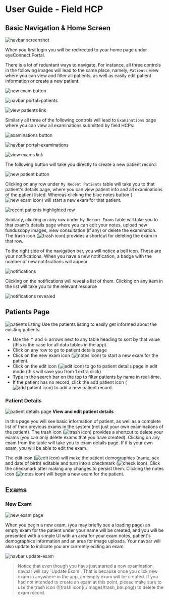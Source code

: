 # User Guide - Field HCP
## Basic Navigation & Home Screen

![navbar screenshot](./images/field_1.png)

When you first login you will be redirected to your home page under eyeConnect Portal.

There is a lot of reduntant ways to navigate. For instance, all three controls in the following images will lead to the same place, namely, `Patients` view where you can view and filter all patients, as well as easily edit patient information or create a new patient:

![new exam button](./images/field_2.png)

![navbar portal>patients](./images/field_3.png) 

![view patients link](./images/field_4.png)

Similarly all three of the following controls will lead to `Examinations` page where you can view all examinations submitted by field HCPs:

![examinations button](./images/field_7.png)

![navbar portal>examinations](./images/field_5.png)

![view exams link](./images/field_6.png)

The following button will take you directly to create a new patient record:

![new patient button](./images/field_8.png)

Clicking on any row under `My Recent Patients` table will take you to that patient's details page, where you can view patient info and all examinations of the patient listed. Whereas clicking the blue notes button (![new exam icon](./images/notes_btn.png)) will start a new exam for that patient.

![recent patients highlighted row](./images/field_9.png)

Similarly, clicking on any row under `My Recent Exams` table will take you to that exam's details page where you can edit your notes, upload new funduscopy images, view consultation (if any) or delete the examination. The trash icon (![trash icon](./images/trash_btn.png)) provides a shortcut for deleting the exam in that row.

To the right side of the navigation bar, you will notice a bell icon. These are your notifications. When you have a new notification, a badge with the number of new notifications will appear.

![notifications](./images/field_10.png)

Clicking on the notifications will reveal a list of them. Clicking on any item in the list will take you to the relevant resource

![notifications revealed](./images/field_11.png)

## Patients Page

![patients listing](./images/field_12.png)
Use the patients listing to easily get informed about the existing patients. 
+ Use the &uarr; and &darr; arrows next to any table heading to sort by that value (this is the case for all data tables in the app).
+ Click on any row to go to patient details page
+ Click on the new exam icon (![notes icon](./images/notes_btn.png)) to start a new exam for the patient.
+ Click on the edit icon (![edit icon](./images/edit_btn.png)) to go to patient details page in edit mode (this will save you from 1 extra click)
+ Type in the search bar on the top to filter patients by name in real-time.
+ If the patient has no record, click the add patient icon (![add patient icon](./images/add_btn.png)) to add a new patient record.

### Patient Details

![patient details page](./images/field_13.png)
**View and edit patient details**

In this page you will see basic information of patient, as well as a complete list of their previous exams in the system (not just your own examinations of the patient). The trash icon (![trash icon](./images/trash_btn.png)) provides a shortcut to delete your exams (you can only delete exams that you have created). Clicking on any exam from the table will take you to exam details page. If it is your own exam, you will be able to edit the exam.

The edit icon (![edit icon](./images/edit_btn.png)) will make the patient demographics (name, sex and date of birth) editable and turn into a checkmark (![check icon](./images/check_btn.png)). Click the checkmark after making any changes to persist them. Clicking the notes icon (![notes icon](./images/notes_btn.png)) will begin a new exam for the patient.

## Exams
### New Exam
![new exam page](./images/field_14.png)

When you begin a new exam, (you may briefly see a loading page) an empty exam for the patient under your name will be created, and you will be presented with a simple UI with an area for your exam notes, patient's demographics information and an area for image uploads. Your navbar will also update to indicate you are currently editing an exam. 

![navbar update-exam](./images/field_15.png)

<blockquote>
Notice that even though you have just started a new examination, navbar will say `Update Exam`. That is because once you click new exam in anywhere in the app, an empty exam will be created. If you had not intended to create an exam at this point, please make sure to use the trash icon (![trash icon](./images/trash_btn.png)) to delete the exam record.
</blockquote>

